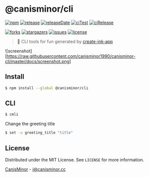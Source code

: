 # @canisminor/cli

<!-- SHIELD GROUP -->

[![npm][npm-shield]][npm-url]
[![release][release-shield]][release-url]
[![releaseDate][release-date-shield]][release-date-url]
[![ciTest][ci-test-shield]][ci-test-url]
[![ciRelease][ci-release-shield]][ci-release-url]

[![forks][forks-shield]][forks-url]
[![stargazers][stargazers-shield]][stargazers-url]
[![issues][issues-shield]][issues-url]
[![license][license-shield]][license-url]

> 🧼 CLI tools for fun generated by [create-ink-app](https://github.com/vadimdemedes/create-ink-app)

![screenshot][https://raw.githubusercontent.com/canisminor1990/canisminor-cli/master/docs/screenshot.png]


## Install

```bash
$ npm install --global @canisminor/cli
```


## CLI

```bash
$ cmli
```

Change the greeting title

```bash
$ set -u greeting_title "title"
```

<!-- LICENSE -->
## License

Distributed under the MIT License. See `LICENSE` for more information.

[CanisMinor](https://github.com/canisminor1990) - i@canisminor.cc

<!-- SHIELD LINK GROUP -->

<!-- npm -->
[npm-shield]: https://img.shields.io/npm/v/@canisminor/cli?style=flat&logo=npm
[npm-url]: https://www.npmjs.com/package/@canisminor/cli
<!-- release -->
[release-shield]: https://img.shields.io/github/v/release/canisminor1990/canisminor-cli?style=flat&sort=semver&logo=github
[release-url]: https://github.com/canisminor1990/canisminor-cli/releases
<!-- releaseDate -->
[release-date-shield]: https://img.shields.io/github/release-date/canisminor1990/canisminor-cli?style=flat
[release-date-url]: https://github.com/canisminor1990/canisminor-cli/releases
<!-- ciTest -->
[ci-test-shield]: https://github.com/canisminor1990/canisminor-cli/workflows/Test/badge.svg
[ci-test-url]: https://github.com/canisminor1990/canisminor-cli/actions?query=Test
<!-- ciRelease -->
[ci-release-shield]: https://github.com/canisminor1990/canisminor-cli/workflows/Release/badge.svg
[ci-release-url]: https://github.com/canisminor1990/canisminor-cli/actions?query=Release
<!-- forks -->
[forks-shield]: https://img.shields.io/github/forks/canisminor1990/canisminor-cli.svg?style=flat
[forks-url]: https://github.com/canisminor1990/canisminor-cli/network/members
<!-- stargazers -->
[stargazers-shield]: https://img.shields.io/github/stars/canisminor1990/canisminor-cli.svg?style=flat
[stargazers-url]: https://github.com/canisminor1990/canisminor-cli/stargazers
<!-- issues -->
[issues-shield]: https://img.shields.io/github/issues/canisminor1990/canisminor-cli.svg?style=flat
[issues-url]: https://img.shields.io/github/issues/canisminor1990/canisminor-cli.svg?style=flat
<!-- license -->
[license-shield]: https://img.shields.io/github/license/canisminor1990/canisminor-cli.svg?style=flat
[license-url]: https://github.com/canisminor1990/canisminor-cli/blob/master/LICENSE
